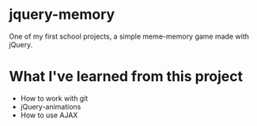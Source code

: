 # jquery-memory
One of my first school projects, a simple meme-memory game made with jQuery.

# What I've learned from this project
- How to work with git
- jQuery-animations
- How to use AJAX

